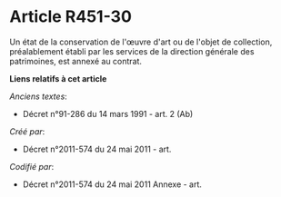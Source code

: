 # Article R451-30

Un état de la conservation de l'œuvre d'art ou de l'objet de collection, préalablement établi par les services de la
direction générale des patrimoines, est annexé au contrat.

**Liens relatifs à cet article**

_Anciens textes_:

  - Décret n°91-286 du 14 mars 1991 - art. 2 (Ab)

_Créé par_:

  - Décret n°2011-574 du 24 mai 2011  - art.

_Codifié par_:

  - Décret n°2011-574 du 24 mai 2011 Annexe - art.
